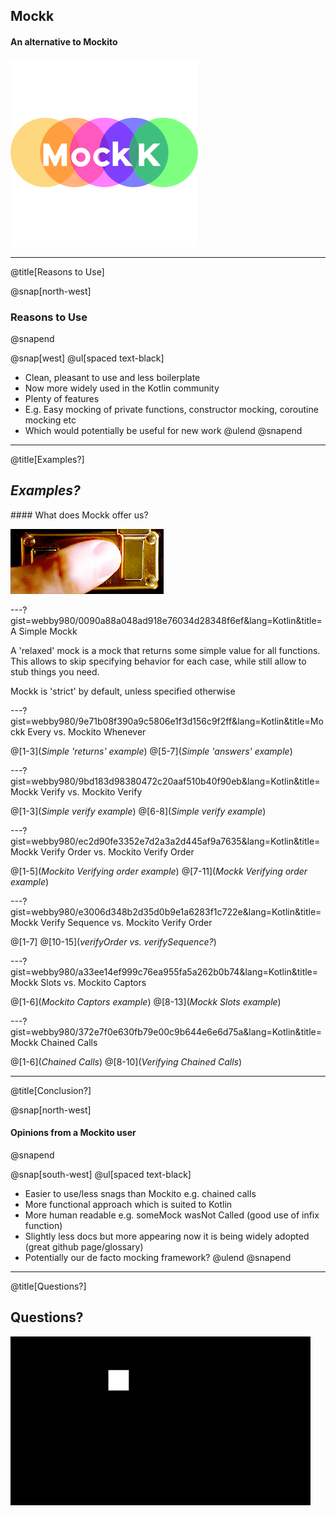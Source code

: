 ## **Mockk**
#### An alternative to Mockito

![](assets/img/mockk.png)

---
@title[Reasons to Use]

@snap[north-west]
### Reasons to Use
@snapend

@snap[west]
@ul[spaced text-black]
- Clean, pleasant to use and less boilerplate
- Now more widely used in the Kotlin community 
- Plenty of features
- E.g. Easy mocking of private functions, constructor mocking, coroutine mocking etc
- Which would potentially be useful for new work
@ulend
@snapend

---
@title[Examples?]

## *Examples?*

#### What does Mockk offer us?

![](assets/img/example.gif)

---?gist=webby980/0090a88a048ad918e76034d28348f6ef&lang=Kotlin&title=A Simple Mockk

A 'relaxed' mock is a mock that returns some simple value for all functions.
<br>
This allows to skip specifying behavior for each case, while still allow to stub things you need.

Mockk is 'strict' by default, unless specified otherwise

---?gist=webby980/9e71b08f390a9c5806e1f3d156c9f2ff&lang=Kotlin&title=Mockk Every vs. Mockito Whenever

@[1-3](_Simple 'returns' example_)
@[5-7](_Simple 'answers' example_)

---?gist=webby980/9bd183d98380472c20aaf510b40f90eb&lang=Kotlin&title=Mockk Verify vs. Mockito Verify

@[1-3](_Simple verify example_)
@[6-8](_Simple verify example_)

---?gist=webby980/ec2d90fe3352e7d2a3a2d445af9a7635&lang=Kotlin&title=Mockk Verify Order vs. Mockito Verify Order

@[1-5](_Mockito Verifying order example_)
@[7-11](_Mockk Verifying order example_)

---?gist=webby980/e3006d348b2d35d0b9e1a6283f1c722e&lang=Kotlin&title=Mockk Verify Sequence vs. Mockito Verify Order

@[1-7]
@[10-15](_verifyOrder vs. verifySequence?_)

---?gist=webby980/a33ee14ef999c76ea955fa5a262b0b74&lang=Kotlin&title=Mockk Slots vs. Mockito Captors

@[1-6](_Mockito Captors example_)
@[8-13](_Mockk Slots example_)

---?gist=webby980/372e7f0e630fb79e00c9b644e6e6d75a&lang=Kotlin&title=Mockk Chained Calls

@[1-6](_Chained Calls_)
@[8-10](_Verifying Chained Calls_)

---
@title[Conclusion?]

@snap[north-west]
#### Opinions from a Mockito user
@snapend

@snap[south-west]
@ul[spaced text-black]
- Easier to use/less snags than Mockito e.g. chained calls
- More functional approach which is suited to Kotlin
- More human readable e.g. someMock wasNot Called (good use of infix function)
- Slightly less docs but more appearing now it is being widely adopted (great github page/glossary)
- Potentially our de facto mocking framework?
@ulend
@snapend

---
@title[Questions?]

## **Questions?**

![](assets/img/question.gif)
